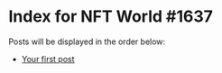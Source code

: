 # Index for NFT World #1637
Posts will be displayed in the order below:

- [Your first post](./001-first.md)

